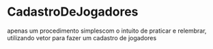 # CadastroDeJogadores
apenas um procedimento simplescom o intuito de praticar e relembrar, utilizando vetor para fazer um cadastro de jogadores 
